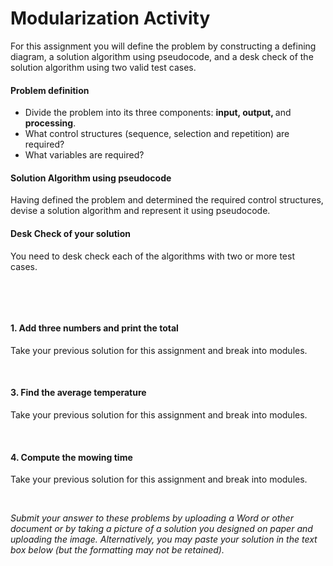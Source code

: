 # Modularization Activity

<p>For this assignment you will&nbsp;define the problem by constructing a defining diagram, a solution algorithm using pseudocode, and a desk check of the solution algorithm using two valid test cases.</p>
<h4>Problem definition</h4>
<ul>
<li>Divide the problem into its three components: <strong>input, output, </strong>and<strong> processing</strong>.&nbsp;</li>
<li>What control structures (sequence, selection and repetition) are required?</li>
<li>What variables are required?</li>
</ul>
<h4>Solution Algorithm using pseudocode</h4>
<p>Having defined the problem and determined the required control structures, devise a solution algorithm and represent it using pseudocode.&nbsp;</p>
<h4>Desk Check of your solution</h4>
<p>You need to desk check each of the algorithms with two or more test cases.&nbsp;</p>
<p>&nbsp;</p>
<p>&nbsp;</p>
<h4>1. Add three numbers and print the total</h4>
<p>Take your previous solution for this assignment and break into modules.</p>
<p>&nbsp;</p>
<h4>3. Find the average temperature</h4>
<p><span>Take your previous solution for this assignment and break into modules.</span></p>
<p>&nbsp;</p>
<h4>4. Compute the mowing time</h4>
<p><span>Take your previous solution for this assignment and break into modules.</span></p>
<p>&nbsp;</p>
<p><em>Submit your answer to these problems by uploading a Word or other document or by taking a picture of a solution you designed on paper and uploading the image. Alternatively, you may paste your solution in the text box below (but the formatting may not be retained).</em></p>